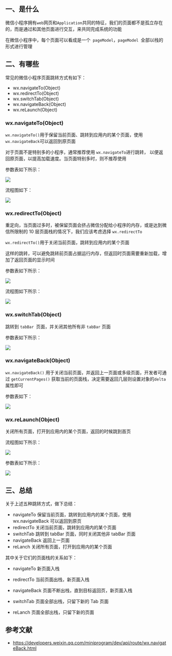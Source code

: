 ## 一、是什么

微信小程序拥有`web`网页和`Application`共同的特征，我们的页面都不是孤立存在的，而是通过和其他页面进行交互，来共同完成系统的功能

在微信小程序中，每个页面可以看成是一个` pageModel`，`pageModel `全部以栈的形式进行管理

## 二、有哪些

常见的微信小程序页面跳转方式有如下：

- wx.navigateTo(Object)
- wx.redirectTo(Object)
- wx.switchTab(Object)
- wx.navigateBack(Object)
- wx.reLaunch(Object)

### wx.navigateTo(Object)

`wx.navigateTo()`用于保留当前页面、跳转到应用内的某个页面，使用 `wx.navigateBack`可以返回到原页面

对于页面不是特别多的小程序，通常推荐使用 `wx.navigateTo`进行跳转， 以便返回原页面，以提高加载速度。当页面特别多时，则不推荐使用

参数表如下所示：

![](https://static.vue-js.com/5e524ea0-31a5-11ec-8e64-91fdec0f05a1.png)

流程图如下：

![](https://static.vue-js.com/68f033e0-31a5-11ec-8e64-91fdec0f05a1.png)

### wx.redirectTo(Object)

重定向，当页面过多时，被保留页面会挤占微信分配给小程序的内存，或是达到微信所限制的 10 层页面栈的情况下，我们应该考虑选择 `wx.redirectTo`

`wx.redirectTo()`用于关闭当前页面，跳转到应用内的某个页面

这样的跳转，可以避免跳转前页面占据运行内存，但返回时页面需要重新加载，增加了返回页面的显示时间

参数表如下所示：

![](https://static.vue-js.com/76066c20-31a5-11ec-8e64-91fdec0f05a1.png)

流程图如下所示：

![](https://static.vue-js.com/828c4b40-31a5-11ec-a752-75723a64e8f5.png)

### wx.switchTab(Object)

跳转到 `tabBar `页面，并关闭其他所有非 `tabBar` 页面

参数表如下所示：

![](https://static.vue-js.com/968869d0-31a5-11ec-a752-75723a64e8f5.png)

### wx.navigateBack(Object)

`wx.navigateBack()` 用于关闭当前页面，并返回上一页面或多级页面，开发者可通过 `getCurrentPages()` 获取当前的页面栈，决定需要返回几层则设置对象的`delta`属性即可

参数表如下：

![](https://static.vue-js.com/a28d8030-31a5-11ec-a752-75723a64e8f5.png)

### wx.reLaunch(Object)

关闭所有页面，打开到应用内的某个页面，返回的时候跳到首页

流程图如下所示：

![](https://static.vue-js.com/accca3a0-31a5-11ec-8e64-91fdec0f05a1.png)

参数表如下所示：

![](https://static.vue-js.com/b98c7e80-31a5-11ec-8e64-91fdec0f05a1.png)

## 三、总结

关于上述五种跳转方式，做下总结：

- navigateTo 保留当前页面，跳转到应用内的某个页面，使用 wx.navigateBack 可以返回到原页
- redirectTo 关闭当前页面，跳转到应用内的某个页面
- switchTab 跳转到 tabBar 页面，同时关闭其他非 tabBar 页面
- navigateBack 返回上一页面
- reLanch 关闭所有页面，打开到应用内的某个页面

其中关于它们的页面栈的关系如下：

- navigateTo 新页面入栈

- redirectTo 当前页面出栈，新页面入栈
- navigateBack 页面不断出栈，直到目标返回页，新页面入栈
- switchTab 页面全部出栈，只留下新的 Tab 页面
- reLanch 页面全部出栈，只留下新的页面

## 参考文献

- https://developers.weixin.qq.com/miniprogram/dev/api/route/wx.navigateBack.html
